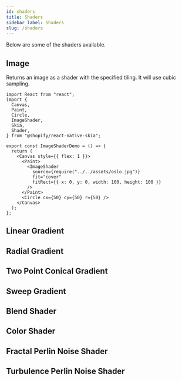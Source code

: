 ```yaml
---
id: shaders
title: Shaders
sidebar_label: Shaders
slug: /shaders
---
```


Below are some of the shaders available.

## Image

Returns an image as a shader with the specified tiling.
It will use cubic sampling.

```tsx twoslash
import React from "react";
import {
  Canvas,
  Paint,
  Circle,
  ImageShader,
  Skia,
  Shader,
} from "@shopify/react-native-skia";

export const ImageShaderDemo = () => {
  return (
    <Canvas style={{ flex: 1 }}>
      <Paint>
        <ImageShader
          source={require("../../assets/oslo.jpg")}
          fit="cover"
          fitRect={{ x: 0, y: 0, width: 100, height: 100 }}
        />
      </Paint>
      <Circle cx={50} cy={50} r={50} />
    </Canvas>
  );
};
```

## Linear Gradient

## Radial Gradient

## Two Point Conical Gradient

## Sweep Gradient

## Blend Shader

## Color Shader

## Fractal Perlin Noise Shader

## Turbulence Perlin Noise Shader